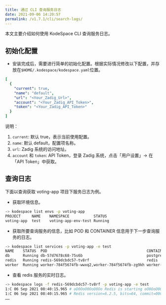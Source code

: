 ```yaml
---
title: 通过 CLI 查询服务日志
date: 2021-09-06 14:20:57
permalink: /v1.7.1/cli/search-logs/
---
```


本文主要介绍如何使用 KodeSpace CLI 查询服务日志。

## 初始化配置

* 安装完成后，需要进行简单的初始化配置。根据实际情况修改以下配置，并存放在`$HOME/.kodespace/kodespace.yaml`位置。


```yaml
[
  {
    "current": true,
    "name": "default",
    "url": "<Your_Zadig_Url>",
    "account": "<Your_Zadig_API_Token>",
    "token": "<Your_Zadig_API_Token>"
  }
]

```
说明：
1. `current`: 默认 true，表示当前使用配置。
2. `name`: 默认 default，配置项名称。
3. `url`: Zadig 系统的访问地址。
4. `account` 和 `token`: API Token，登录 Zadig 系统，点击「用户设置」-> 在「API Token」中获取。

## 查询日志

下面以查询获取 voting-app 项目下服务日志为例。

* 获取环境信息。

```bash
-> kodespace list envs -p voting-app
PROJECT   	NAME	NAMESPACE          	STATUS
voting-app	test	voting-app-env-test	Running
```

* 获取所要查询服务的信息，比如 POD 和 CONTAINER 信息用于下一步查询服务的日志。

```bash
-> kodespace list services -p voting-app -e test
NAME  	STATUS 	POD                                            	CONTAINER
db    	Running	db-57d7678c68-75s6b                            	postgres
redis 	Running	redis-569dcbdc57-tv8rf                         	redis
worker	Running	worker-784f5674fb-wwxq2,worker-784f5674fb-zg9kh	worker-e2e
```

* 查看 redis 服务的实时日志。

``` bash
-> kodespace logs -f redis-569dcbdc57-tv8rf -p voting-app -e test
1:C 06 Sep 2021 08:40:15.965 # oO0OoO0OoO0Oo Redis is starting oO0OoO0OoO0Oo
1:C 06 Sep 2021 08:40:15.965 # Redis version=6.2.5, bits=64, commit=00000000, modified=0, pid=1, just started
……
```
